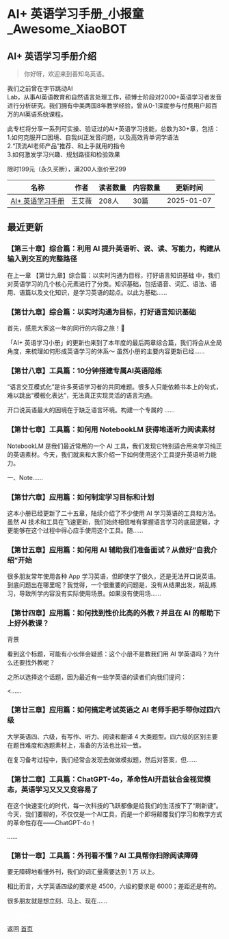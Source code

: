 # AI+ 英语学习手册_小报童_Awesome_XiaoBOT

## AI+ 英语学习手册介绍
> 你好呀，欢迎来到善知岛英语。    
    
我们之前曾在字节跳动AI  
Lab，从事AI英语教育和自然语言处理工作，硕博士阶段对2000+英语学习者发音进行分析研究。我们拥有中美两国8年教学经验，曾从0-1深度参与付费用户超百万的AI英语系统课程。    
    
此专栏将分享一系列可实操、验证过的AI+英语学习技能，总数为30+章，包括：    
1.如何克服开口困境、自我纠正发音问题，以及高效背单词学语法    
2.“顶流AI老师产品”推荐、和上手就用的指令    
3.如何激发学习兴趣、规划路径和检验效果    
    
限时199元（永久买断），满200人涨价至299  
  


|名称|作者|读者数量|内容数量|更新时间|
|---|---|---|---|---|
|[AI+ 英语学习手册](https://xiaobot.net/p/qiaozhihekemiya?refer=0b133df9-27dc-423b-8101-639049001c13)|王艾薇|208人|30篇|2025-01-07|

## 最近更新
### 【第三十章】综合篇：利用 AI 提升英语听、说、读、写能力，构建从输入到交互的完整路径

在上一章 【第廿九章】综合篇：以实时沟通为目标，打好语言知识基础
中，我们对英语学习的几个核心元素进行了分类。知识基础，包括语音、词汇、语法、语用、语篇以及文化知识，是学习英语的起点。以此为基础......

### 【第廿九章】综合篇：以实时沟通为目标，打好语言知识基础

首先，感恩大家这一年的同行的内容之旅！👏

「AI+ 英语学习小册」的更新也来到了本年度的最后两章综合篇，我们将会从全局角度，来梳理如何形成英语学习的体系～ 虽然小册的主要内容更新已经......

### 【第廿八章】工具篇：10分钟搭建专属AI英语陪练

“语言交互模式化”是许多英语学习者的共同难题。很多人只能依赖书本上的句式，难以跳出“模板化表达”，无法真正实现灵活的语言沟通。

开口说英语最大的困境在于缺乏语言环境。构建一个专属的 ......

### 【第廿七章】工具篇：如何用 NotebookLM 获得地道听力阅读素材

NotebookLM 是我们最近常用的一个 AI
工具，我们发现它特别适合用来学习纯正的英语素材。今天，我们就来和大家介绍一下如何使用这个工具提升英语听力能力。

一、Note......

### 【第廿六章】应用篇：如何制定学习目标和计划

这本小册已经更新了二十五章，陆续介绍了不少使用 AI 学习英语的工具和方法。虽然 AI
技术和工具在飞速更新，我们始终相信唯有掌握语言学习的底层逻辑，才更能够在这个过程中得心应手使用这个工具。随......

### 【第廿五章】应用篇：如何用 AI 辅助我们准备面试？从做好“自我介绍”开始

很多朋友常年使用各种 App
学习英语，但即使学了很久，还是无法开口说英语。到底问题出在哪里呢？我觉得，一个很重要的问题是，没有从结果出发，胡乱练习，导致所学内容没有实际使用场景。如果没有使用场......

### 【第廿四章】应用篇：如何找到性价比高的外教？并且在 AI 的帮助下上好外教课？

背景

看到这个标题，可能有小伙伴会疑惑：这个小册不是教我们用 AI 学英语吗？为什么还要找外教呢？

之所以选择这个话题，因为最近有一些学英语的读者们向我们提问：

<......

### 【第廿三章】应用篇：如何搞定考试英语之 AI 老师手把手带你过四六级

大学英语四、六级，有写作、听力、阅读和翻译 4 大类题型。四六级的区别主要在题目难度和选题素材上，准备的方法也比较一致。

在复习备考过程中，我们经常会发现去做做模拟题，然后对答案，但......

### 【第廿二章】工具篇：ChatGPT-4o，革命性AI开启钛合金视觉模态，英语学习又又又变容易了

在这个快速变化的时代，每一次科技的飞跃都像是给我们的生活按下了“刷新键”。今天，我们要聊的，不仅仅是一个AI工具，而是一个即将颠覆我们学习和教学方式的革命性存在——ChatGPT-4o！

......

### 【第廿一章】工具篇：外刊看不懂？AI 工具帮你扫除阅读障碍

要无障碍地看懂外刊，我们的词汇量需要达到 1 万 以上。

相比而言，大学英语四级的要求是 4500，六级的要求是 6000；差距还是有的。

很多朋友就是想立刻、马上、现在......


<a href="https://github.com/Reno9527/awesome-xiaobot" style="color: white; text-decoration: none;">awesome-xiaobot</a>

返回 [首页](../README.md)
